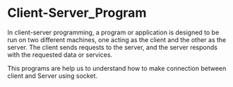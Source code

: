 # Client-Server_Program
In client-server programming, a program or application is designed to be run on two different machines, one acting as the client and the other as the server. The client sends requests to the server, and the server responds with the requested data or services.

This programs are help us to understand how to make connection between client and Server using socket.
